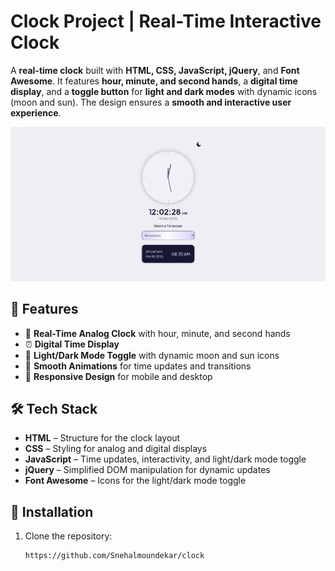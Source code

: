 # Clock Project | Real-Time Interactive Clock  

A **real-time clock** built with **HTML, CSS, JavaScript, jQuery**, and **Font Awesome**. It features **hour, minute, and second hands**, a **digital time display**, and a **toggle button** for **light and dark modes** with dynamic icons (moon and sun). The design ensures a **smooth and interactive user experience**.  

![Clock Project Preview](/analog-clock-preview.png)  

## 🚀 Features  
- 🔹 **Real-Time Analog Clock** with hour, minute, and second hands  
- ⏰ **Digital Time Display**  
- 🌙 **Light/Dark Mode Toggle** with dynamic moon and sun icons  
- 🎨 **Smooth Animations** for time updates and transitions  
- 📱 **Responsive Design** for mobile and desktop  

## 🛠 Tech Stack  
- **HTML** – Structure for the clock layout  
- **CSS** – Styling for analog and digital displays  
- **JavaScript** – Time updates, interactivity, and light/dark mode toggle  
- **jQuery** – Simplified DOM manipulation for dynamic updates  
- **Font Awesome** – Icons for the light/dark mode toggle  

## 📌 Installation  
1. Clone the repository:  
   ```bash
   https://github.com/Snehalmoundekar/clock
